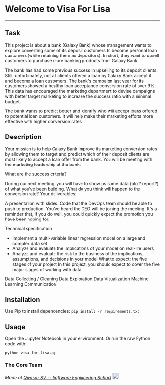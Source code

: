 # Welcome to Visa For Lisa
***

## Task
This project is about a bank (Galaxy Bank) whose management wants to explore converting some of its deposit customers to become personal loan customers (while retaining them as depositors). In short, they want to upsell customers to purchase more banking products from Galaxy Bank.

The bank has had some previous success in upselling to its deposit clients. Still, unfortunately, not all clients offered a loan by Galaxy Bank accept it and become a loan customers. The bank's campaign last year for its customers showed a healthy loan acceptance conversion rate of over 9%. This data has encouraged the marketing department to devise campaigns with better target marketing to increase the success ratio with a minimal budget.

The bank wants to predict better and identify who will accept loans offered to potential loan customers. It will help make their marketing efforts more effective with higher conversion rates.

## Description
Your mission is to help Galaxy Bank improve its marketing conversion rates by allowing them to target and predict which of their deposit clients are most likely to accept a loan offer from the bank. You will be meeting with the marketing leadership at the bank.

What are the success criteria?

During our next meeting, you will have to show us some data (plot? report?) of what you've been building.
What do you think will happen to the conversion rate?
Your deliverables:

A presentation with slides.
Code that the DevOps team should be able to push to production.
You've heard the CEO will be joining the meeting. It's a reminder that, if you do well, you could quickly expect the promotion you have been hoping for.

Technical specification
- Implement a multi-variable linear regression model on a large and complex data set
- Analyze and evaluate the implications of your model on real-life users
- Analyze and evaluate the risk to the business of the implications, assumptions, and decisions in your model
What to expect: the five stages of your project
In this project, you should expect to cover the five major stages of working with data:

Data Collecting / Cleaning
Data Exploration
Data Visualization
Machine Learning
Communication

## Installation
Use Pip to install dependencies:
`pip install -r requirements.txt`

## Usage
Open the Jupyter Notebook in your environment. Or run the raw Python code with:
```
python visa_for_lisa.py
```

### The Core Team


<span><i>Made at <a href="https://qwasar.io">Qwasar SV -- Software Engineering School</a></i></span>
<span><img alt="Qwasar SV -- Software Engineering School's Logo" src="https://storage.googleapis.com/qwasar-public/qwasar-logo_50x50.png" width="20px" /></span>

